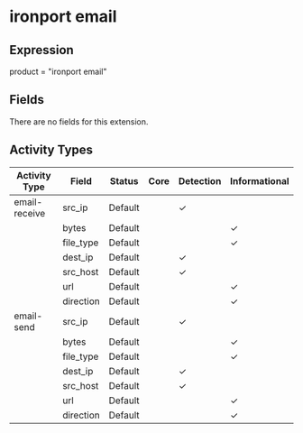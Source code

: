 ironport email
==============

Expression
----------

product = "ironport email"

Fields
------

There are no fields for this extension.

Activity Types
--------------

| Activity Type | Field     | Status  | Core | Detection | Informational |
| ------------- | --------- | ------- | ---- | --------- | ------------- |
| email-receive | src_ip    | Default |      | &#10003;  |               |
|               | bytes     | Default |      |           | &#10003;      |
|               | file_type | Default |      |           | &#10003;      |
|               | dest_ip   | Default |      | &#10003;  |               |
|               | src_host  | Default |      | &#10003;  |               |
|               | url       | Default |      |           | &#10003;      |
|               | direction | Default |      |           | &#10003;      |
| email-send    | src_ip    | Default |      | &#10003;  |               |
|               | bytes     | Default |      |           | &#10003;      |
|               | file_type | Default |      |           | &#10003;      |
|               | dest_ip   | Default |      | &#10003;  |               |
|               | src_host  | Default |      | &#10003;  |               |
|               | url       | Default |      |           | &#10003;      |
|               | direction | Default |      |           | &#10003;      |

